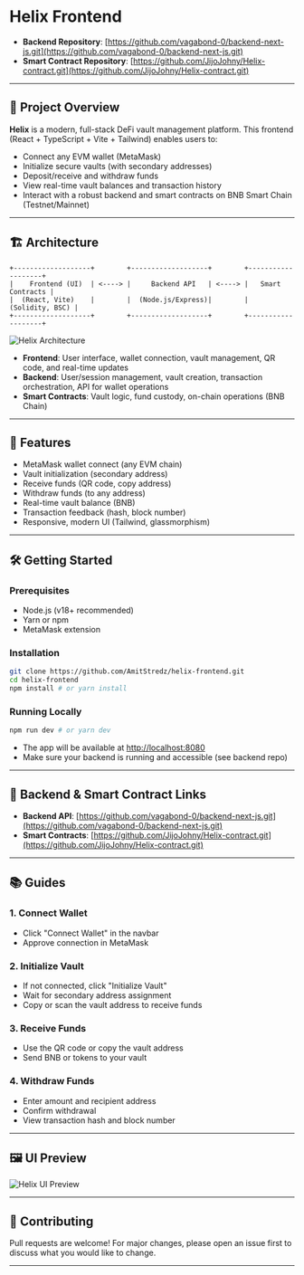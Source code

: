 # Helix Frontend

- **Backend Repository**: [https://github.com/vagabond-0/backend-next-js.git](https://github.com/vagabond-0/backend-next-js.git)
- **Smart Contract Repository**: [https://github.com/JijoJohny/Helix-contract.git](https://github.com/JijoJohny/Helix-contract.git)
---

## 🚀 Project Overview

**Helix** is a modern, full-stack DeFi vault management platform. This frontend (React + TypeScript + Vite + Tailwind) enables users to:
- Connect any EVM wallet (MetaMask)
- Initialize secure vaults (with secondary addresses)
- Deposit/receive and withdraw funds
- View real-time vault balances and transaction history
- Interact with a robust backend and smart contracts on BNB Smart Chain (Testnet/Mainnet)

---

## 🏗️ Architecture

```
+-------------------+        +-------------------+        +-------------------+
|    Frontend (UI)  | <----> |     Backend API   | <----> |   Smart Contracts |
|  (React, Vite)    |        |  (Node.js/Express)|        |   (Solidity, BSC) |
+-------------------+        +-------------------+        +-------------------+
```

![Helix Architecture](./helix_architecture.jpg)

- **Frontend**: User interface, wallet connection, vault management, QR code, and real-time updates
- **Backend**: User/session management, vault creation, transaction orchestration, API for wallet operations
- **Smart Contracts**: Vault logic, fund custody, on-chain operations (BNB Chain)

---

## 📝 Features
- MetaMask wallet connect (any EVM chain)
- Vault initialization (secondary address)
- Receive funds (QR code, copy address)
- Withdraw funds (to any address)
- Real-time vault balance (BNB)
- Transaction feedback (hash, block number)
- Responsive, modern UI (Tailwind, glassmorphism)

---

## 🛠️ Getting Started

### Prerequisites
- Node.js (v18+ recommended)
- Yarn or npm
- MetaMask extension

### Installation
```bash
git clone https://github.com/AmitStredz/helix-frontend.git
cd helix-frontend
npm install # or yarn install
```

### Running Locally
```bash
npm run dev # or yarn dev
```

- The app will be available at [http://localhost:8080](http://localhost:8080)
- Make sure your backend is running and accessible (see backend repo)

---

## 🔗 Backend & Smart Contract Links
- **Backend API**: [https://github.com/vagabond-0/backend-next-js.git](https://github.com/vagabond-0/backend-next-js.git)
- **Smart Contracts**: [https://github.com/JijoJohny/Helix-contract.git](https://github.com/JijoJohny/Helix-contract.git)

---

## 📚 Guides

### 1. Connect Wallet
- Click "Connect Wallet" in the navbar
- Approve connection in MetaMask

### 2. Initialize Vault
- If not connected, click "Initialize Vault"
- Wait for secondary address assignment
- Copy or scan the vault address to receive funds

### 3. Receive Funds
- Use the QR code or copy the vault address
- Send BNB or tokens to your vault

### 4. Withdraw Funds
- Enter amount and recipient address
- Confirm withdrawal
- View transaction hash and block number

---

## 🖼️ UI Preview

![Helix UI Preview](./helix_UI.png)

---

## 🤝 Contributing
Pull requests are welcome! For major changes, please open an issue first to discuss what you would like to change.

---